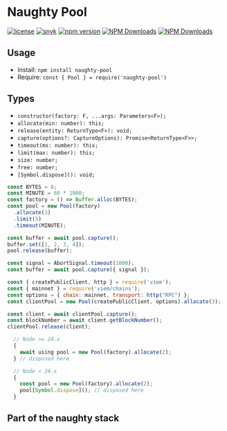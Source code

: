# Naughty Pool
[![license](https://img.shields.io/github/license/NaughtySora/naughty-pool)](https://github.com/NaughtySora/naughty-pool/blob/master/LICENSE)
[![snyk](https://snyk.io/test/github/NaughtySora/naughty-pool/badge.svg)](https://snyk.io/test/github/NaughtySora/naughty-pool)
[![npm version](https://badge.fury.io/js/naughty-pool.svg)](https://badge.fury.io/js/naughty-pool)
[![NPM Downloads](https://img.shields.io/npm/dm/naughty-pool)](https://www.npmjs.com/package/naughty-pool)
[![NPM Downloads](https://img.shields.io/npm/dt/naughty-pool)](https://www.npmjs.com/package/naughty-pool)

## Usage
- Install: `npm install naughty-pool`
- Require: `const { Pool } = require('naughty-pool')`

## Types
- `constructor(factory: F, ...args: Parameters<F>);`
- `allocate(min: number): this;`
- `release(entity: ReturnType<F>): void;`
- `capture(options?: CaptureOptions): Promise<ReturnType<F>>;`
- `timeout(ms: number): this;`
- `limit(max: number): this;`
- `size: number;`
- `free: number;`
- `[Symbol.dispose](): void;`

```js
const BYTES = 8;
const MINUTE = 60 * 1000;
const factory = () => Buffer.alloc(BYTES);
const pool = new Pool(factory)
  .allocate(3)
  .limit(5)
  .timeout(MINUTE);

const buffer = await pool.capture();
buffer.set([1, 2, 3, 4]);
pool.release(buffer);

const signal = AbortSignal.timeout(1000);
const buffer = await pool.capture({ signal });

const { createPublicClient, http } = require('viem');
const { mainnet } = require('viem/chains');
const options = { chain: mainnet, transport: http("RPC") };
const clientPool = new Pool(createPublicClient, options).allocate(3);

const client = await clientPool.capture();
const blockNumber = await client.getBlockNumber();
clientPool.release(client);
```

```js
  // Node >= 24.x
  {
    await using pool = new Pool(factory).allocate(2);
  } // disposed here

  // Node < 24.x
  {
    const pool = new Pool(factory).allocate(2);
    pool[Symbol.dispose](); // disposed here
  }
```

## Part of the naughty stack
